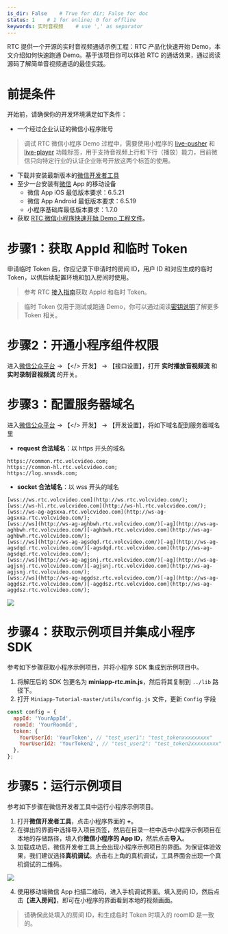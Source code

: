 ```yaml
---
is_dir: False    # True for dir; False for doc
status: 1    # 1 for online; 0 for offline
keywords: 实时音视频    # use ',' as separator
---
```


RTC 提供一个开源的实时音视频通话示例工程：RTC 产品化快速开始 Demo，本文介绍如何快速跑通 Demo。基于该项目你可以体验 RTC 的通话效果，通过阅读源码了解简单音视频通话的最佳实践。

# 前提条件

开始前，请确保你的开发环境满足如下条件：

- 一个经过企业认证的微信小程序账号

> 调试 RTC 微信小程序 Demo 过程中，需要使用小程序的 [live-pusher](https://developers.weixin.qq.com/miniprogram/dev/component/live-pusher.html) 和 [live-player](https://developers.weixin.qq.com/miniprogram/dev/component/live-player.html) 功能标签，用于支持音视频上行和下行（播放）能力，目前微信只向特定行业的认证企业账号开放这两个标签的使用。

- 下载并安装最新版本的[微信开发者工具](https://developers.weixin.qq.com/miniprogram/dev/devtools/download.html)
- 至少一台安装有[微信](https://weixin.qq.com/) App 的移动设备
	- 微信 App iOS 最低版本要求：6.5.21
	- 微信 App Android 最低版本要求：6.5.19
	- 小程序基础库最低版本要求：1.7.0
- 获取 [RTC 微信小程序快速开始 Demo 工程文件](75707)。

# 步骤1：获取 AppId 和临时 Token

申请临时 Token 后，你应记录下申请时的房间 ID，用户 ID 和对应生成的临时 Token，以供后续配置环境和加入房间时使用。

> 参考 RTC [接入指南](69865)获取 AppId 和临时 Token。

> 临时 Token 仅用于测试或跑通 Demo，你可以通过阅读[密钥说明](70121)了解更多 Token 相关。

# 步骤2：开通小程序组件权限

进入[微信公众平台](https://mp.weixin.qq.com/) -> 【</> 开发】 -> 【接口设置】，打开 **实时播放音视频流** 和 **实时录制音视频流** 的开关。

# 步骤3：配置服务器域名

进入[微信公众平台](https://mp.weixin.qq.com/) -> 【</> 开发】 -> 【开发设置】，将如下域名配到服务器域名里

- **request 合法域名**：以 https 开头的域名

```
https://common.rtc.volcvideo.com;
https://common-hl.rtc.volcvideo.com;
https://log.snssdk.com;
```

- **socket 合法域名**：以 wss 开头的域名

```
[wss://ws.rtc.volcvideo.com](http://ws.rtc.volcvideo.com/);
[wss://ws-hl.rtc.volcvideo.com](http://ws-hl.rtc.volcvideo.com/);
[wss://ws-ag-agsxxa.rtc.volcvideo.com](http://ws-ag-agsxxa.rtc.volcvideo.com/);
[wss://ws](http://ws-ag-aghbwh.rtc.volcvideo.com/)[-ag](http://ws-ag-aghbwh.rtc.volcvideo.com/)[-aghbwh.rtc.volcvideo.com](http://ws-ag-aghbwh.rtc.volcvideo.com/);
[wss://ws](http://ws-ag-agsdqd.rtc.volcvideo.com/)[-ag](http://ws-ag-agsdqd.rtc.volcvideo.com/)[-agsdqd.rtc.volcvideo.com](http://ws-ag-agsdqd.rtc.volcvideo.com/);
[wss://ws](http://ws-ag-agjsnj.rtc.volcvideo.com/)[-ag](http://ws-ag-agjsnj.rtc.volcvideo.com/)[-agjsnj.rtc.volcvideo.com](http://ws-ag-agjsnj.rtc.volcvideo.com/);
[wss://ws](http://ws-ag-aggdsz.rtc.volcvideo.com/)[-ag](http://ws-ag-aggdsz.rtc.volcvideo.com/)[-aggdsz.rtc.volcvideo.com](http://ws-ag-aggdsz.rtc.volcvideo.com/);
```

![](https://portal.volccdn.com/obj/volcfe/cloud-universal-doc/upload_11a4523dcee39b7a6f2e71e07ca49b3e.png)

# 步骤4：获取示例项目并集成小程序 SDK

参考如下步骤获取小程序示例项目，并将小程序 SDK 集成到示例项目中。

1. 将解压后的 SDK 包更名为 **miniapp-rtc.min.js**，然后将其复制到 `../lib` 路径下。
2. 打开 `Miniapp-Tutorial-master/utils/config.js` 文件，更新 `Config` 字段

``` javascript
const config = {
  appId: 'YourAppId',
  roomId: 'YourRoomId',
  token: {
    YourUserId: 'YourToken', // "test_user1": "test_tokenxxxxxxxxx"
    YourUserId2: 'YourToken2', // "test_user2": "test_token2xxxxxxxxx"
  },
};
```

# 步骤5：运行示例项目

参考如下步骤在微信开发者工具中运行小程序示例项目。

1. 打开**微信开发者工具**，点击小程序界面的 **+**。
2. 在弹出的界面中选择导入项目页签，然后在目录一栏中选中小程序示例项目在本地的存储路径，填入你**微信小程序的 App ID**，然后点击**导入**。
3. 加载成功后，微信开发者工具上会出现小程序示例项目的界面。为保证体验效果，我们建议选择**真机调试**。点击右上角的真机调试，工具界面会出现一个真机调试的二维码。

![](https://portal.volccdn.com/obj/volcfe/cloud-universal-doc/upload_9aefdc80e26b642c42bb2e06d86e6b6f.png)

4. 使用移动端微信 App 扫描二维码，进入手机调试界面。填入房间 ID，然后点击【**进入房间】**，即可在小程序的界面看到本地的视频画面。

> 请确保此处填入的房间 ID，和生成临时 Token 时填入的 roomID 是一致的。
